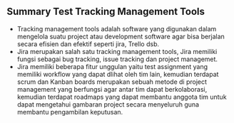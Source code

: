 ## Summary Test Tracking Management Tools ##

- Tracking management tools adalah software yang digunakan dalam mengelola suatu project atau development software agar bisa berjalan secara efisien dan efektif seperti jira, Trello dsb. 
- Jira merupakan salah satu tracking management tools, Jira memiliki fungsi sebagai bug tracking, issue tracking dan project managemet.  
- Jira memiliki  beberapa fitur unggulan yaitu test assignment yang memiliki workflow yang dapat dlihat oleh tim lain, kemudian terdapat scrum dan Kanban boards merupakan sebuah metode di project management yang berfungsi agar antar tim dapat berkolaborasi, kemudian terdapat roadmaps yang dapat membantu anggota tim untuk dapat mengetahui gambaran project secara menyeluruh guna membantu pengambilan keputusan. 